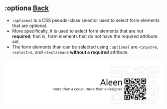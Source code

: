 ## :optiona [**Back**](./../pseudoClass.md)

- `:optional` is a CSS pseudo-class selector used to select form elements that are optional.
- More specifically, it is used to select form elements that are not **required**; that is, form elements that do not have the required attribute set.
- The form elements than can be selected using `:optional` are `<input>`s, `<select>`s, and `<textarea>`s **without a required** attribute.


<a href="http://aleen42.github.io/" target="_blank" ><img src="./../../../pic/tail.gif"></a>